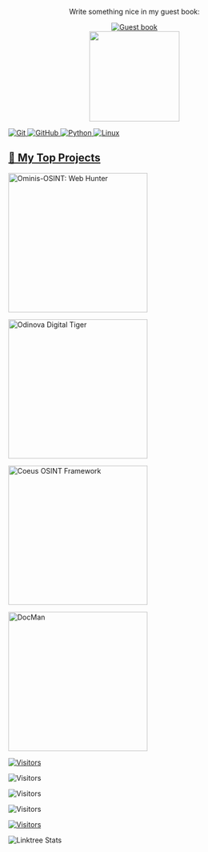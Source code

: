 <div align="center">
<p>Write something nice in my guest book:</p>
<a href="https://github.com/AnonCatalyst/AnonCatalyst/issues"><img src="https://github.com/fnky/fnky/raw/fnky/img/guestbook.gif" alt="Guest book" align="center"></a>
</div>


<div align="center">
  <a href="https://github.com/anoncatalyst">
  <img height="180em" src="https://github-readme-stats.vercel.app/api?username=anoncatalyst&show_icons=true&theme=chartreuse-dark&include_all_commits=true&count_private=true"/>
</div>



![Git](https://img.shields.io/badge/-Git-black?style=flat-square&logo=git)
![GitHub](https://img.shields.io/badge/-GitHub-181717?style=flat-square&logo=github)
![Python](https://img.shields.io/badge/-Python-black?style=flat-square&logo=Python)
![Linux](https://img.shields.io/badge/Linux-FCC624?style=flat-square&logo=linux&logoColor=black)

  <summary><h2>📘 My Top Projects</h2></summary>

  <p align="left">
    <a href="https://github.com/AnonCatalyst/Ominis-OSINT"><img width="278" src="https://github-readme-stats.vercel.app/api/pin/?username=AnonCatalyst&repo=Ominis-OSINT&theme=chartreuse-dark&bg_color=000000&title_color=F85D7F&hide_border=false&icon_color=F8D866&show_icons=true" alt="Ominis-OSINT: Web Hunter"></a>

   <a href="https://github.com/AnonCatalyst/Odinova"><img width="278" src="https://github-readme-stats.vercel.app/api/pin/?username=AnonCatalyst&repo=Odinova&theme=chartreuse-dark&bg_color=000000&title_color=F85D7F&hide_border=false&icon_color=F8D866&show_icons=false" alt="Odinova Digital Tiger"></a>

   <a href="https://github.com/AnonCatalyst/Coeus-OSINT-Framework"><img width="278" src="https://github-readme-stats.vercel.app/api/pin/?username=AnonCatalyst&repo=Coeus-OSINT-Framework&theme=chartreuse-dark&bg_color=000000&title_color=F85D7F&hide_border=false&icon_color=F8D866&show_icons=false" alt="Coeus OSINT Framework"></a>
   
   <a href="https://github.com/AnonCatalyst/DocMan"><img width="278" src="https://github-readme-stats.vercel.app/api/pin/?username=AnonCatalyst&repo=DocMan&theme=chartreuse-dark&bg_color=000000&title_color=F85D7F&hide_border=false&icon_color=F8D866&show_icons=false" alt="DocMan"></a>
  </p>
  
[![Visitors](https://api.visitorbadge.io/api/visitors?path=https%3A%2F%2Fgithub.com%2FAnonCatalyst&label=Profile%20Views&labelColor=%23697689&countColor=%23263759&style=plastic)](https://visitorbadge.io/status?path=https%3A%2F%2Fgithub.com%2FAnonCatalyst)

![Visitors](https://api.visitorbadge.io/api/visitors?path=https%3A%2F%2Fgithub.com%2FAnonCatalyst%2FOminis-OSINT&label=Ominis-OSINT%20Views&labelColor=%23697689&countColor=%23263759&style=plastic)

![Visitors](https://api.visitorbadge.io/api/visitors?path=https%3A%2F%2Fgithub.com%2FAnonCatalyst%2FCoeus-OSINT-Framework&label=Coeus-OSINT-Framework%20Views&labelColor=%23697689&countColor=%23263759&style=plastic)

![Visitors](https://api.visitorbadge.io/api/visitors?path=https%3A%2F%2Fgithub.com%2FAnonCatalyst%2FOdinova&label=Odinova-Digital-Tiger%20Views&labelColor=%23697689&countColor=%23263759&style=plastic)

[![Visitors](https://api.visitorbadge.io/api/visitors?path=https%3A%2F%2Fgithub.com%2FAnonCatalyst%2FDocMan&label=DocMan%20Views&labelColor=%23697689&countColor=%23263759&style=plastic)](https://visitorbadge.io/status?path=https%3A%2F%2Fgithub.com%2FAnonCatalyst%2FDocMan)

![Linktree Stats](https://linktree-stats.demolab.com/?user=istoleyourbutter&currStreakNum=2FD3EB&fire=pink&sideLabels=F00&date_format=[Y.]n.j)
